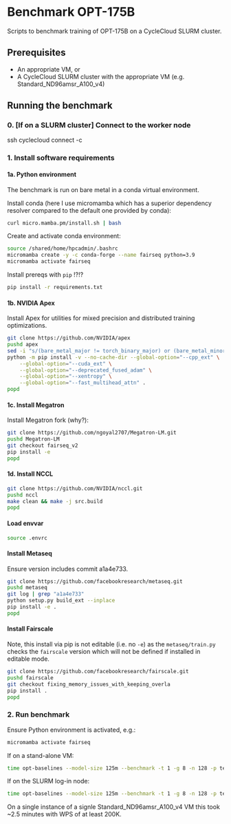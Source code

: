 # Benchmark OPT-175B

Scripts to benchmark training of OPT-175B on a CycleCloud SLURM cluster.

## Prerequisites

- An appropriate VM, or
- A CycleCloud SLURM cluster with the appropriate VM (e.g. Standard_ND96amsr_A100_v4)

## Running the benchmark

### 0. [If on a SLURM cluster] Connect to the worker node

 ssh <private-ip>
 cyclecloud connect <node-name> -c <cluster-name>

### 1. Install software requirements

#### 1a. Python environment

The benchmark is run on bare metal in a conda virtual environment.

Install conda (here I use micromamba which has a superior dependency resolver compared to the default one provided by conda):

```bash
curl micro.mamba.pm/install.sh | bash
```

Create and activate conda environment:

```bash
source /shared/home/hpcadmin/.bashrc
micromamba create -y -c conda-forge --name fairseq python=3.9
micromamba activate fairseq
```

Install prereqs with `pip` !?!?

```bash
pip install -r requirements.txt
```

#### 1b. NVIDIA Apex

Install Apex for utilities for mixed precision and distributed training optimizations.

```bash
git clone https://github.com/NVIDIA/apex
pushd apex
sed -i "s/(bare_metal_major != torch_binary_major) or (bare_metal_minor != torch_binary_minor)/False/g" setup.py
python -m pip install -v --no-cache-dir --global-option="--cpp_ext" \
    --global-option="--cuda_ext" \
    --global-option="--deprecated_fused_adam" \
    --global-option="--xentropy" \
    --global-option="--fast_multihead_attn" .
popd
```

#### 1c. Install Megatron

Install Megatron fork (why?):

```bash
git clone https://github.com/ngoyal2707/Megatron-LM.git
pushd Megatron-LM
git checkout fairseq_v2
pip install -e
popd
```

#### 1d. Install NCCL

```bash
git clone https://github.com/NVIDIA/nccl.git
pushd nccl
make clean && make -j src.build
popd
```

#### Load envvar

```bash
source .envrc
```

#### Install Metaseq

Ensure version includes commit a1a4e733.

```bash
git clone https://github.com/facebookresearch/metaseq.git
pushd metaseq
git log | grep "a1a4e733"
python setup.py build_ext --inplace
pip install -e .
popd
```

#### Install Fairscale

Note, this install via pip is not editable (i.e. no `-e`) as the `metaseq/train.py` checks the `fairscale` version which will not be defined if installed in editable mode.

```bash
git clone https://github.com/facebookresearch/fairscale.git
pushd fairscale
git checkout fixing_memory_issues_with_keeping_overla
pip install .
popd
```

### 2. Run benchmark

Ensure Python environment is activated, e.g.:

```bash
micromamba activate fairseq
```

If on a stand-alone VM:

```bash
time opt-baselines --model-size 125m --benchmark -t 1 -g 8 -n 128 -p test-125m --local --azure
```

If on the SLURM log-in node:

```bash
time opt-baselines --model-size 125m --benchmark -t 1 -g 8 -n 128 -p test-125m --local --azure
```

On a single instance of a signle Standard_ND96amsr_A100_v4 VM this took ~2.5 minutes with WPS of at least 200K.
